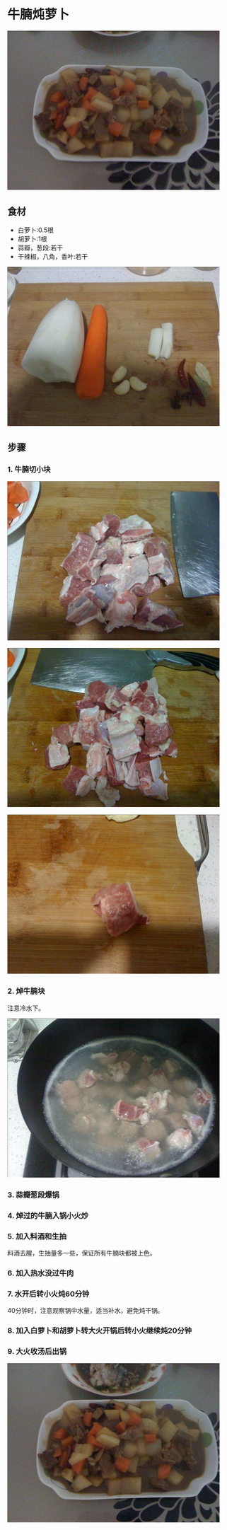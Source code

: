 牛腩炖萝卜
===============================
![牛腩炖萝卜](niu-nan-dun-luo-bo07.jpg)


## 食材 ##
* 白萝卜:0.5根
* 胡萝卜:1根
* 蒜瓣，葱段:若干
* 干辣椒，八角，香叶:若干


![牛腩炖萝卜](niu-nan-dun-luo-bo01.jpg)
## 步骤 ##
### 1. 牛腩切小块 ###
![牛腩炖萝卜](niu-nan-dun-luo-bo02.jpg)


![牛腩炖萝卜](niu-nan-dun-luo-bo03.jpg)


![牛腩炖萝卜](niu-nan-dun-luo-bo04.jpg)


### 2. 焯牛腩块 ###
注意冷水下。


![牛腩炖萝卜](niu-nan-dun-luo-bo05.jpg)
### 3. 蒜瓣葱段爆锅 ###
### 4. 焯过的牛腩入锅小火炒 ###
### 5. 加入料酒和生抽 ###
料酒去腥，生抽量多一些，保证所有牛腩块都被上色。
### 6. 加入热水没过牛肉 ###
### 7. 水开后转小火炖60分钟 ###
40分钟时，注意观察锅中水量，适当补水，避免炖干锅。
### 8. 加入白萝卜和胡萝卜转大火开锅后转小火继续炖20分钟 ###
### 9. 大火收汤后出锅 ###
![牛腩炖萝卜](niu-nan-dun-luo-bo06.jpg)
